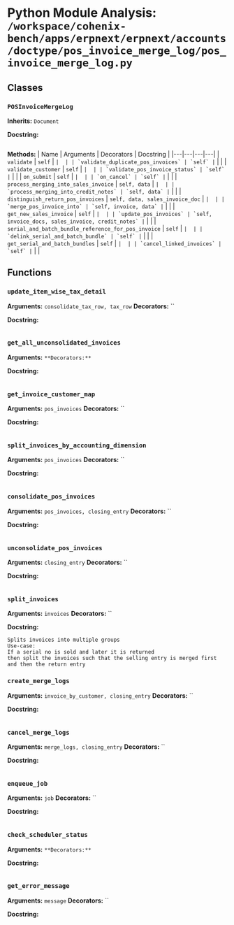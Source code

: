 # Python Module Analysis: `/workspace/cohenix-bench/apps/erpnext/erpnext/accounts/doctype/pos_invoice_merge_log/pos_invoice_merge_log.py`

## Classes

### `POSInvoiceMergeLog`
**Inherits:** `Document`


**Docstring:**
```

```

**Methods:**
| Name | Arguments | Decorators | Docstring |
|---|---|---|---|
| `validate` | `self` | `` |  |
| `validate_duplicate_pos_invoices` | `self` | `` |  |
| `validate_customer` | `self` | `` |  |
| `validate_pos_invoice_status` | `self` | `` |  |
| `on_submit` | `self` | `` |  |
| `on_cancel` | `self` | `` |  |
| `process_merging_into_sales_invoice` | `self, data` | `` |  |
| `process_merging_into_credit_notes` | `self, data` | `` |  |
| `distinguish_return_pos_invoices` | `self, data, sales_invoice_doc` | `` |  |
| `merge_pos_invoice_into` | `self, invoice, data` | `` |  |
| `get_new_sales_invoice` | `self` | `` |  |
| `update_pos_invoices` | `self, invoice_docs, sales_invoice, credit_notes` | `` |  |
| `serial_and_batch_bundle_reference_for_pos_invoice` | `self` | `` |  |
| `delink_serial_and_batch_bundle` | `self` | `` |  |
| `get_serial_and_batch_bundles` | `self` | `` |  |
| `cancel_linked_invoices` | `self` | `` |  |





## Functions

### `update_item_wise_tax_detail`
**Arguments:** `consolidate_tax_row, tax_row`
**Decorators:** ``

**Docstring:**
```

```
### `get_all_unconsolidated_invoices`
**Arguments:** ``
**Decorators:** ``

**Docstring:**
```

```
### `get_invoice_customer_map`
**Arguments:** `pos_invoices`
**Decorators:** ``

**Docstring:**
```

```
### `split_invoices_by_accounting_dimension`
**Arguments:** `pos_invoices`
**Decorators:** ``

**Docstring:**
```

```
### `consolidate_pos_invoices`
**Arguments:** `pos_invoices, closing_entry`
**Decorators:** ``

**Docstring:**
```

```
### `unconsolidate_pos_invoices`
**Arguments:** `closing_entry`
**Decorators:** ``

**Docstring:**
```

```
### `split_invoices`
**Arguments:** `invoices`
**Decorators:** ``

**Docstring:**
```
Splits invoices into multiple groups
Use-case:
If a serial no is sold and later it is returned
then split the invoices such that the selling entry is merged first and then the return entry
```
### `create_merge_logs`
**Arguments:** `invoice_by_customer, closing_entry`
**Decorators:** ``

**Docstring:**
```

```
### `cancel_merge_logs`
**Arguments:** `merge_logs, closing_entry`
**Decorators:** ``

**Docstring:**
```

```
### `enqueue_job`
**Arguments:** `job`
**Decorators:** ``

**Docstring:**
```

```
### `check_scheduler_status`
**Arguments:** ``
**Decorators:** ``

**Docstring:**
```

```
### `get_error_message`
**Arguments:** `message`
**Decorators:** ``

**Docstring:**
```

```

